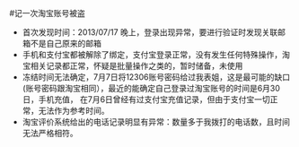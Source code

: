 #记一次淘宝账号被盗
* 首次发现时间：2013/07/17 晚上，登录出现异常，要进行验证时发现关联邮箱不是自己原来的邮箱
* 手机和支付宝都被解除了绑定，支付宝登录正常，没有发生任何特殊操作，淘宝相关记录都正常，怀疑是批量操作之类的，暂时储备，未使用
* 冻结时间无法确定，7月7日将12306账号密码给过我表姐，这是最可能的缺口(账号密码跟淘宝相同），最近的能确定自己登录过淘宝账号的时间是6月30日，手机充值，
在7月6日曾经有过支付宝充值记录，但由于支付宝一切正常，无法作为参考时间。
* 淘宝评价系统给出的电话记录明显有异常：数量多于我拨打的电话数，且时间无法严格相符。